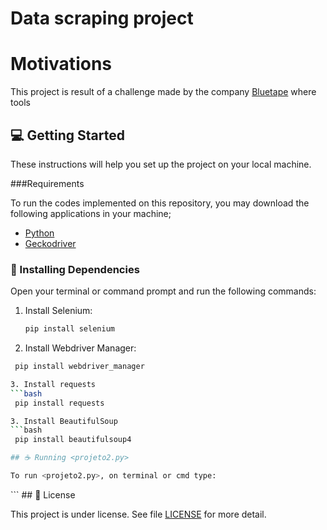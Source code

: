 # Data scraping project

# Motivations
This project is result of a challenge made by the company [Bluetape](https://bluetape.com.br/) where tools

## 💻 Getting Started

These instructions will help you set up the project on your local machine.

###Requirements

To run the codes implemented on this repository, you may download the following applications in your machine;

- [Python](https://www.python.org/downloads/)
- [Geckodriver](https://github.com/mozilla/geckodriver/releases)

### 🚀 Installing Dependencies

Open your terminal or command prompt and run the following commands:

1. Install Selenium:
   ```bash
   pip install selenium
   
2.  Install Webdriver Manager:
  ```bash
   pip install webdriver_manager

3. Install requests
  ```bash
   pip install requests

3. Install BeautifulSoup
  ```bash
   pip install beautifulsoup4

## ☕ Running <projeto2.py>

To run <projeto2.py>, on terminal or cmd type:

```
<python projeto2.py>
```
## 📝 License

This project is under license. See file [LICENSE](LICENSE.md) for more detail.
